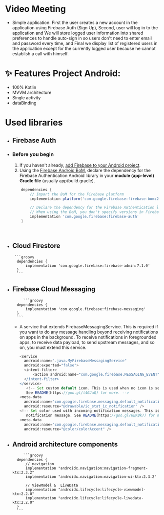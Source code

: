 # Video Meeting

- Simple application. First the user creates a new account in the application using Firebase Auth (Sign Up), Second, user will log in to the application and We will store logged user information into shared preferences to handle auto-sign in so users don't need to enter email and password every time, and Final we display  list of registered users in the application except for the currently logged user because he cannot establish a call with himself.

# ✨ Features Project Android:
- 100% Kotlin
- MVVM architecture
- Single activity
- dataBinding 


# Used libraries
- ## Firebase Auth
- ### Before you begin
    1. If you haven't already, <a href="https://firebase.google.com/docs/android/setup?authuser=0">add Firebase to your Android project</a>.
    2. Using the <a href="https://firebase.google.com/docs/android/learn-more?authuser=0#bom">Firebase Android BoM</a>, declare the dependency for the Firebase Authentication Android library in your <b>module (app-level) Gradle file</b> (usually app/build.gradle).
        <br />
    ```groovy
        dependencies {
            // Import the BoM for the Firebase platform
            implementation platform('com.google.firebase:firebase-bom:26.2.0')

            // Declare the dependency for the Firebase Authentication library
            // When using the BoM, you don't specify versions in Firebase library dependencies
            implementation 'com.google.firebase:firebase-auth'
        }
     ```
     <br />
- ## Cloud Firestore

       ```groovy
        dependencies {
            implementation 'com.google.firebase:firebase-admin:7.1.0'
        }
        ```
- ## Firebase Cloud Messaging
    
           ```groovy
        dependencies {
            implementation 'com.google.firebase:firebase-messaging'
        }
        ```
        
     - A service that extends FirebaseMessagingService. This is required if you want to do any message handling beyond receiving notifications on apps in the background. To receive notifications in foregrounded apps, to receive data payload, to send upstream messages, and so on, you must extend this service.
     
          ```groovy
        <service
            android:name=".java.MyFirebaseMessagingService"
            android:exported="false">
            <intent-filter>
                <action android:name="com.google.firebase.MESSAGING_EVENT" />
            </intent-filter>
        </service>
             <!-- Set custom default icon. This is used when no icon is set for incoming notification messages.
             See README(https://goo.gl/l4GJaQ) for more. -->
        <meta-data
            android:name="com.google.firebase.messaging.default_notification_icon"
            android:resource="@drawable/ic_stat_ic_notification" />
        <!-- Set color used with incoming notification messages. This is used when no color is set for the incoming
             notification message. See README(https://goo.gl/6BKBk7) for more. -->
        <meta-data
            android:name="com.google.firebase.messaging.default_notification_color"
            android:resource="@color/colorAccent" />
        ```

- ## Android architecture components
    
           ```groovy
        dependencies {
            // navigation
            implementation "androidx.navigation:navigation-fragment-ktx:2.3.2"
            implementation "androidx.navigation:navigation-ui-ktx:2.3.2"
            
            // ViewModel &  LiveData
            implementation "androidx.lifecycle:lifecycle-viewmodel-ktx:2.2.0"
            implementation "androidx.lifecycle:lifecycle-livedata-ktx:2.2.0"
        }
        ```



        
